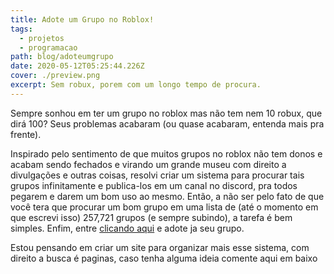 ```yaml
---
title: Adote um Grupo no Roblox!
tags:
  - projetos
  - programacao
path: blog/adoteumgrupo
date: 2020-05-12T05:25:44.226Z
cover: ./preview.png
excerpt: Sem robux, porem com um longo tempo de procura.
---
```

Sempre sonhou em ter um grupo no roblox mas não tem nem 10 robux, que dirá 100? Seus problemas acabaram (ou quase acabaram, entenda mais pra frente).

Inspirado pelo sentimento de que muitos grupos no roblox não tem donos e acabam sendo fechados e virando um grande museu com direito a divulgações e outras coisas, resolvi criar um sistema para procurar tais grupos infinitamente e publica-los em um canal no discord, pra todos pegarem e darem um bom uso ao mesmo.
Então, a não ser pelo fato de que você tera que procurar um bom grupo em uma lista de (até o momento em que escrevi isso) 257,721 grupos (e sempre subindo), a tarefa é bem simples. Enfim, entre [clicando aqui](https://discord.gg/W6NnC5C) e adote ja seu grupo.

Estou pensando em criar um site para organizar mais esse sistema, com direito a busca é paginas, caso tenha alguma ideia comente aqui em baixo